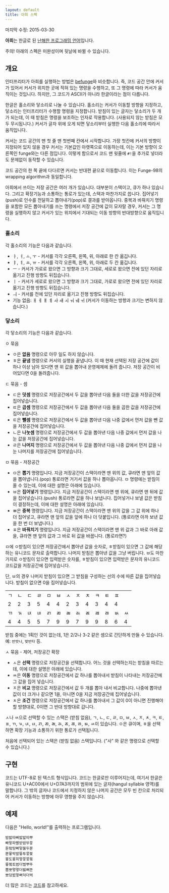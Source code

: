 ```yaml
---
layout: default
title: 아희 스펙
---
```


마지막 수정: 2015-03-30

**아희**는 한글로 된 [난해한 프로그래밍 언어](http://ko.wikipedia.org/wiki/%EB%82%9C%ED%95%B4%ED%95%9C_%ED%94%84%EB%A1%9C%EA%B7%B8%EB%9E%98%EB%B0%8D_%EC%96%B8%EC%96%B4)입니다.
 
주의! 아래의 스펙은 미완성이며 뒷날에 바뀔 수 있습니다.
  
## 개요

인터프리터가 아희를 실행하는 방법은 [befunge](http://esolangs.org/wiki/Befunge)와 비슷합니다. 즉, 코드 공간 안에 커서가 있어서 커서가 위치한 곳에 적혀 있는 명령을 수행하고, 또 그 명령에 따라 커서가 움직이는 것입니다. 하지만, 그 코드가 ASCII가 아니라 한글이라는 점이 다릅니다.

한글은 홀소리와 닿소리로 나눌 수 있습니다. 홀소리는 커서가 이동할 방향을 지정하고, 닿소리는 인터프리터가 수행할 명령을 지정합니다. 받침이 있는 글자는 닿소리가 두 개가 되는데, 이 때 받침은 명령을 보조하는 인자로 작용합니다. (사용되지 않는 받침은 모두 무시됩니다.) 커서가 글자 위에 오게 되면 닿소리부터 실행한 다음 홀소리에 따라서 움직입니다.

커서는 코드 공간의 맨 첫 줄 맨 첫번째 칸에서 시작합니다. 가장 첫칸에 커서의 방향이 지정되어 있지 않을 경우 커서는 기본값인 아랫쪽으로 이동하는데, 이는 기본 방향이 오른쪽인 funge와는 다른 점입니다. 이렇게 함으로서 코드 맨 윗줄에 `#!`을 추가로 넣더라도 문제없이 동작할 수 있습니다.

코드 공간의 한 쪽 끝에 다다르면 커서는 반대편 끝으로 이동합니다. 이는 Funge-98의 wrapping algorithm과 동일합니다.

아희에서 쓰이는 저장 공간은 여러 개가 있습니다. 대부분이 스택이고, 큐가 하나 있습니다. 그리고 확장기능과 소통하는 통로가 있는데, 스택과 마찬가지로 씁니다. 집어넣기(push)로 인수를 전달하고 뽑아내기(pop)로 결과를 받아옵니다. 중복과 바꿔치기 명령을 포함한 모든 뽑아내기를 쓰는 명령에서 저장 공간에 값이 모자랄 경우, 커서는 그 명령을 실행하지 않고 커서가 있는 위치에서 기대되는 이동 방향의 반대방향으로 움직입니다.
   
### 홀소리

각 홀소리의 기능은 다음과 같습니다.

* ㅏ, ㅓ, ㅗ, ㅜ - 커서를 각각 오른쪽, 왼쪽, 위, 아래로 한 칸 옮깁니다.
* ㅑ, ㅕ, ㅛ, ㅠ - 커서를 각각 오른쪽, 왼쪽, 위, 아래로 두 칸 옮깁니다.
* ㅡ - 커서가 가로로 왔으면 그 방향과 크기 그대로, 세로로 왔으면 전에 있던 자리로 옮기고 진행 방향도 뒤집습니다.
* ㅣ - 커서가 세로로 왔으면 그 방향과 크기 그대로, 가로로 왔으면 전에 있던 자리로 옮기고 진행 방향도 뒤집습니다.
* ㅢ - 커서를 전에 있던 자리로 옮기고 진행 방향도 뒤집습니다.
* 기능 없음: ㅐ ㅔ ㅒ ㅖ ㅘ ㅙ ㅚ ㅝ ㅞ ㅟ (커서가 이동하는 방향과 크기는 변하지 않습니다.)
    
### 닿소리

각 닿소리의 기능은 다음과 같습니다.

ㅇ 묶음

* ㅇ은 **없음** 명령으로 아무 일도 하지 않습니다.
* ㅎ은 **끝냄** 명령으로 커서의 실행을 끝냅니다. 이 때 현재 선택된 저장 공간에 값이 하나 이상 남아 있다면 맨 위 값을 뽑아내 운영체제에 돌려 줍니다. 저장 공간이 비어있다면 0을 돌려줍니다.

ㄷ 묶음 - 셈

* ㄷ은 **덧셈** 명령으로 저장공간에서 두 값을 뽑아낸 다음 둘을 더한 값을 저장공간에 집어넣습니다.
* ㄸ은 **곱셈** 명령으로 저장공간에서 두 값을 뽑아낸 다음 둘을 곱한 값을 저장공간에 집어넣습니다.
* ㅌ은 **뺄셈** 명령으로 저장공간에서 두 값을 뽑아낸 다음 나중 값에서 먼저 값을 뺀 값을 저장공간에 집어넣습니다.
* ㄴ은 **나눗셈** 명령으로 저장공간에서 두 값을 뽑아낸 다음 나중 값에서 먼저 값을 나눈 값을 저장공간에 집어넣습니다.
* ㄹ은 **나머지** 명령으로 저장공간에서 두 값을 뽑아낸 다음 나중 값에서 먼저 값을 나눈 나머지를 저장공간에 집어넣습니다.

ㅁ 묶음 - 저장공간

* ㅁ은 **뽑기** 명령입니다. 지금 저장공간이 스택이라면 맨 위의 값, 큐라면 맨 앞의 값을 뽑아냅니다.(pop) 통로라면 거기서 값을 하나 뽑아옵니다. ㅁ 명령에는 받침이 올 수 있는데, 이에 대한 설명은 아래에 있습니다.
* ㅂ은 **집어넣기** 명령입니다. 지금 저장공간이 스택이라면 맨 위에, 큐라면 맨 뒤에 값을 집어넣습니다.(push) 통로라면 값을 하나 보냅니다. 집어넣거나 보낼 값은 받침이 결정하는데, 이에 대한 설명은 아래에 있습니다.
* ㅃ은 **중복** 명령입니다. 지금 저장공간이 스택이라면 맨 위의 값을 그 값 위에 하나 더 집어넣고, 큐라면 맨 앞의 값을 앞에 하나 더 덧붙입니다. (통로라면 아까 보낸 값을 한 번 더 보냅니다.)
* ㅍ은 **바꿔치기** 명령입니다. 지금 저장공간이 스택이라면 맨 위 값과 그 바로 아래 값을, 큐라면 맨 앞의 값과 그 바로 뒤 값을 바꿉니다. (통로라면?)

ㅁ에 ㅇ받침이 있으면 저장공간에서 뽑아낸 값을 숫자로, ㅎ받침이 있으면 그 값에 해당하는 유니코드 문자로 출력합니다. 나머지 받침은 뽑아낸 값을 그냥 버립니다. ㅂ도 마찬가지로 ㅇ받침이 있으면 입력받은 숫자를, ㅎ받침이 있으면 입력받은 문자의 유니코드 코드값을 저장공간에 집어넣습니다.

단, ㅂ의 경우 나머지 받침이 있으면 그 받침을 구성하는 선의 수에 따른 값을 집어넣습니다. 받침이 없으면 0을 집어넣습니다.

<table>
  <tr>
  <td>ㄱ</td> <td>ㄴ</td> <td>ㄷ</td> <td>ㄹ</td> <td>ㅁ</td> <td>ㅂ</td> <td>ㅅ</td> <td>ㅈ</td> <td>ㅊ</td> <td>ㅋ</td> <td>ㅌ</td> <td>ㅍ</td> <td>&nbsp;</td>
  </tr>
  <tr>
  <td>2</td><td>2</td> <td>3</td> <td>5</td> <td>4</td> <td>4</td> <td>2</td> <td>3</td> <td>4</td> <td>3</td> <td>4</td> <td>4</td> <td>&nbsp;</td>
  </tr>
  <tr>
  <td>ㄲ</td> <td>ㄳ</td> <td>ㄵ</td> <td>ㄶ</td> <td>ㄺ</td> <td>ㄻ</td> <td>ㄼ</td> <td>ㄽ</td> <td>ㄾ</td> <td>ㄿ</td> <td>ㅀ</td> <td>ㅄ</td> <td>ㅆ</td>
  </tr>
  <tr>
  <td>4</td> <td>4</td> <td>5</td> <td>5</td> <td>7</td> <td>9</td> <td>9</td> <td>7</td> <td>9</td> <td>9</td> <td>8</td> <td>6</td> <td>4</td>
  </tr>
</table>

받침 중에는 1획인 것이 없는데, 1은 2/2나 3-2 같은 셈으로 간단하게 만들 수 있습니다. 예: `반밧나`, `밪반타` 등.

ㅅ 묶음 - 제어, 저장공간 확장

* ㅅ은 **선택** 명령으로 저장공간을 선택합니다. 어느 것을 선택하는지는 받침을 따르는데, 이에 대한 설명은 아래에 있습니다.
* ㅆ은 **이동** 명령으로 저장공간에서 값 하나를 뽑아내서 받침이 나타내는 저장공간에 그 값을 집어 넣습니다.
* ㅈ은 **비교** 명령으로 저장공간에서 값 두 개를 뽑아 내서 비교합니다. 나중에 뽑아낸 값이 더 크거나 같으면 1을, 아니면 0을 지금 저장공간에 집어넣습니다.
* ㅊ은 **조건** 명령으로 저장공간에서 값 하나를 뽑아내서 그 값이 0이 아니면 진행해야 할 방향대로, 0이면 그 반대 방향대로 갑니다.

ㅅ나 ㅆ으로 선택할 수 있는 스택은 (받침 없음), ㄱ, ㄴ, ㄷ, ㄹ, ㅁ, ㅂ, ㅅ, ㅈ, ㅊ, ㅋ, ㅌ, ㅍ, ㄲ, ㄳ, ㄵ, ㄶ, ㄺ, ㄻ, ㄼ, ㄽ, ㄾ, ㄿ, ㅀ, ㅄ, ㅆ이 있습니다. ㅇ은 큐이며, ㅎ을 선택하면 확장 기능과 소통하기 위한 통로가 선택됩니다.

처음에 선택되어 있는 스택은 (받침 없음) 스택입니다. ("사" 와 같은 명령으로 선택할 수 있습니다.)
          
## 구현

코드는 UTF-8로 된 텍스트 형식입니다. 코드는 한글로만 이루어지는데, 여기서 한글은 유니코드 U+AC00에서 U+D7A3까지의 범위에 있는 글자(hangul syllable 영역)를 말합니다. 그 밖의 글자나 코드에서 지정하지 않은 나머지 공간은 모두 빈 칸으로 처리되어 커서가 이동하는 방향에 아무 영향을 주지 않습니다.

## 예제

다음은 "Hello, world!"를 출력하는 프로그램입니다.

    밤밣따빠밣밟따뿌
    빠맣파빨받밤뚜뭏
    돋밬탕빠맣붏두붇
    볻뫃박발뚷투뭏붖
    뫃도뫃희멓뭏뭏붘
    뫃봌토범더벌뿌뚜
    뽑뽀멓멓더벓뻐뚠
    뽀덩벐멓뻐덕더벅

더 많은 코드는 [코드](/code.ko/)를 참고하세요.

